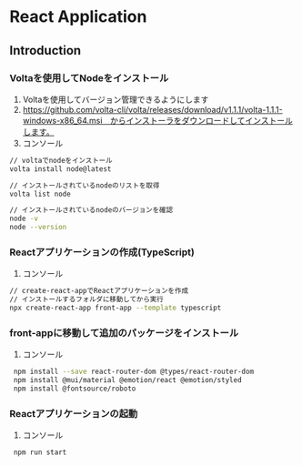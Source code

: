 # React Application

## Introduction
### Voltaを使用してNodeをインストール
1. Voltaを使用してバージョン管理できるようにします
2. https://github.com/volta-cli/volta/releases/download/v1.1.1/volta-1.1.1-windows-x86_64.msi　からインストーラをダウンロードしてインストールします。
3. コンソール
```bash
// voltaでnodeをインストール
volta install node@latest

// インストールされているnodeのリストを取得
volta list node

// インストールされているnodeのバージョンを確認
node -v 
node --version
```

### Reactアプリケーションの作成(TypeScript)
1. コンソール
```bash
// create-react-appでReactアプリケーションを作成
// インストールするフォルダに移動してから実行
npx create-react-app front-app --template typescript
```

### front-appに移動して追加のパッケージをインストール
1. コンソール
```bash
 npm install --save react-router-dom @types/react-router-dom
 npm install @mui/material @emotion/react @emotion/styled
 npm install @fontsource/roboto
```

### Reactアプリケーションの起動
1. コンソール
```bash
 npm run start
```

